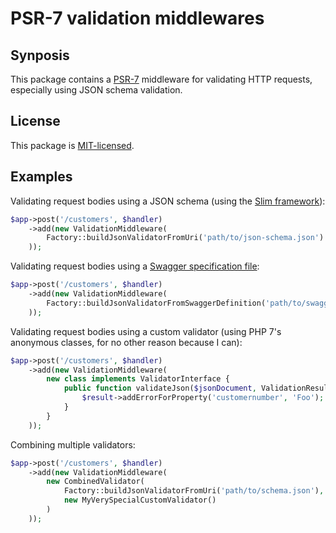 # PSR-7 validation middlewares

## Synposis

This package contains a [PSR-7][psr7] middleware for validating HTTP requests,
especially using JSON schema validation.

## License

This package is [MIT-licensed](LICENSE.txt).

## Examples

Validating request bodies using a JSON schema (using the [Slim framework][slim]):

```php
$app->post('/customers', $handler)
    ->add(new ValidationMiddleware(
        Factory::buildJsonValidatorFromUri('path/to/json-schema.json')
    ));
```

Validating request bodies using a [Swagger specification file][swag]:

```php
$app->post('/customers', $handler)
    ->add(new ValidationMiddleware(
        Factory::buildJsonValidatorFromSwaggerDefinition('path/to/swagger.json', 'MyType')
    ));
```

Validating request bodies using a custom validator (using PHP 7's anonymous classes, for no other reason because I can):

```php
$app->post('/customers', $handler)
    ->add(new ValidationMiddleware(
        new class implements ValidatorInterface {
            public function validateJson($jsonDocument, ValidationResult $result) {
                $result->addErrorForProperty('customernumber', 'Foo');
            }
        }
    ));
```

Combining multiple validators:

```php
$app->post('/customers', $handler)
    ->add(new ValidationMiddleware(
        new CombinedValidator(
            Factory::buildJsonValidatorFromUri('path/to/schema.json'),
            new MyVerySpecialCustomValidator()
        )
    ));
```



[slim]: http://www.slimframework.com/
[swag]: http://swagger.io/specification/
[psr7]: http://www.php-fig.org/psr/psr-7/
